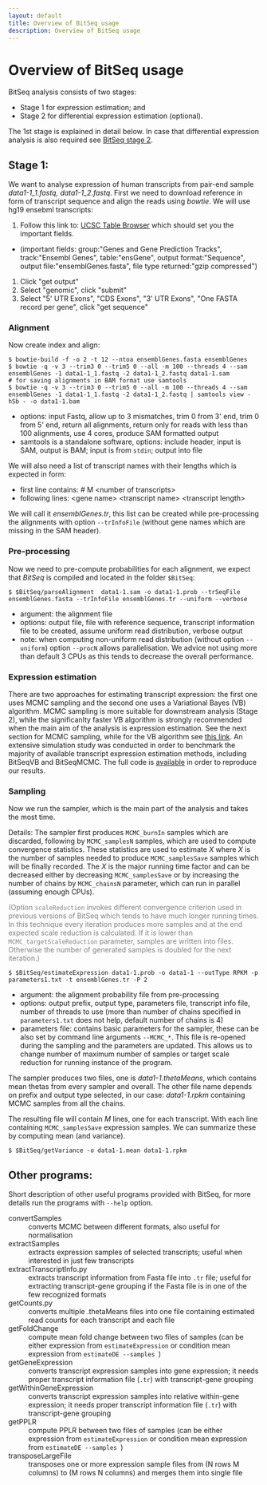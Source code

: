 ```yaml
---
layout: default
title: Overview of BitSeq usage
description: Overview of BitSeq usage
---
```


# Overview of BitSeq usage

BitSeq analysis consists of two stages:

* Stage 1 for expression estimation; and
* Stage 2 for differential expression estimation (optional).

The 1st stage is explained in detail below. In case that differential expression analysis is also required see [BitSeq stage 2](http://bitseq.github.io/howto/stage2). 

## Stage 1:

We want to analyse expression of human transcripts from pair-end sample *data1-1_1.fastq, data1-1_2.fastq*. First we need to download reference in form of transcript sequence and align the reads using _bowtie_. We will use hg19 ensebml transcripts:

1. Follow this link to: [UCSC Table Browser](http://genome.ucsc.edu/cgi-bin/hgTables?hgsid=214391795&clade=mammal&org=0&db=0&hgta_group=genes&hgta_track=ensGene&hgta_table=ensGene&hgta_regionType=genome&position=&hgta_outputType=sequence&hgta_outFileName=ensemblGenes.fasta) which should set you the important fields.
 * (important fields: group:"Genes and Gene Prediction Tracks", track:"Ensembl Genes", table:"ensGene", output format:"Sequence", output file:"ensemblGenes.fasta", file type returned:"gzip compressed")
1. Click "get output"
1. Select "genomic", click "submit"
1. Select "5' UTR Exons", "CDS Exons", "3' UTR Exons", "One FASTA record per gene", click "get sequence"

### Alignment

Now create index and align:

```
$ bowtie-build -f -o 2 -t 12 --ntoa ensemblGenes.fasta ensemblGenes
$ bowtie -q -v 3 --trim3 0 --trim5 0 --all -m 100 --threads 4 --sam ensemblGenes -1 data1-1_1.fastq -2 data1-1_2.fastq data1-1.sam 
# for saving alignments in BAM format use samtools
$ bowtie -q -v 3 --trim3 0 --trim5 0 --all -m 100 --threads 4 --sam ensemblGenes -1 data1-1_1.fastq -2 data1-1_2.fastq | samtools view -hSb - -o data1-1.bam
```

 * options: input Fastq, allow up to 3 mismatches, trim 0 from 3' end, trim 0 from 5' end, return all alignments, return only for reads with less than 100 alignments, use 4 cores, produce SAM formatted output
 * samtools is a standalone software, options: include header, input is SAM, output is BAM; input is from `stdin`; output into file

We will also need a list of transcript names with their lengths which is expected in form:
 
 *  first line contains: # M &lt;number of transcripts&gt;
 *  following lines: &lt;gene name&gt; &lt;transcript name&gt; &lt;transcript length&gt;

We will call it *ensemblGenes.tr*, this list can be created while pre-processing the alignments with option `--trInfoFile` (without gene names which are missing in the SAM header).

### Pre-processing

Now we need to pre-compute probabilities for each alignment, we expect that _BitSeq_ is compiled and located in the folder `$BitSeq`:

```
$ $BitSeq/parseAlignment  data1-1.sam -o data1-1.prob --trSeqFile ensemblGenes.fasta --trInfoFile ensemblGenes.tr --uniform --verbose
```

 * argument: the alignment file
 * options: output file, file with reference sequence, transcript information file to be created, assume uniform read distribution, verbose output
  * note: when computing non-uniform read distribution (without option `--uniform`) option `--procN` allows parallelisation. We advice not using more than default 3 CPUs as this tends to decrease the overall performance.


### Expression estimation

There are two approaches for estimating transcript expression: the first one uses MCMC sampling and the second one uses a Variational Bayes (VB) algorithm. MCMC sampling is more suitable for downstream analysis (Stage 2), while the significanlty faster VB algorithm is strongly recommended when the main aim of the analysis is expression estimation. See the next section for MCMC sampling, while for the VB algorithm see [this  link](http://bitseq.github.io/howto/variationalBayes). An extensive simulation study was conducted in order to benchmark the majority of available transcript expression estimation methods, including BitSeqVB and BitSeqMCMC. The full code is [available](https://github.com/BitSeq/BitSeqVB_benchmarking) in order to reproduce our results.



### Sampling

Now we run the sampler, which is the main part of the analysis and takes the most time.

Details: The sampler first produces `MCMC_burnIn` samples which are discarded, following by `MCMC_samplesN` samples, which are used to compute convergence statistics. These statistics are used to estimate _X_ where _X_ is the number of samples needed to produce `MCMC_samplesSave` samples which will be finally recorded. The _X_ is the major running time factor and can be decreased either by decreasing `MCMC_samplesSave` or by increasing the number of chains by `MCMC_chainsN` parameter, which can run in parallel (assuming enough CPUs).

<font color="grey">(Option `scaleReduction` invokes different convergence criterion used in previous versions of BitSeq which tends to have much longer running times. In this technique every iteration produces more samples and at the end expected scale reduction is calculated. If it is lower than `MCMC_targetScaleReduction` parameter, samples are written into files. Otherwise the number of generated samples is doubled for the next iteration.)</font>


```
$ $BitSeq/estimateExpression data1-1.prob -o data1-1 --outType RPKM -p parameters1.txt -t ensemblGenes.tr -P 2
```

 * argument: the alignment probability file from pre-processing
 * options: output prefix, output type, parameters file, transcript info file, number of threads to use (more than number of chains specified in `parameters1.txt` does not help, default number of chains is 4)
 * parameters file: contains basic parameters for the sampler, these can be also set by command line arguments `--MCMC_*`. This file is re-opened during the sampling and the parameters are updated. This allows us to change number of maximum number of samples or target scale reduction for running instance of the program.

The sampler produces two files, one is *data1-1.thetaMeans*, which contains mean thetas from every sampler and overall. The other file name depends on prefix and output type selected, in our case: *data1-1.rpkm* containing MCMC samples from all the chains.

The resulting file will contain *M* lines, one for each transcript. With each line containing `MCMC_samplesSave` expression samples. We can summarize these by computing mean (and variance).

```
$ $BitSeq/getVariance -o data1-1.mean data1-1.rpkm
```




## Other programs:

Short description of other useful programs provided with BitSeq, for more details run the programs with `--help` option.

<dl>
<dt>convertSamples</dt>
<dd>converts MCMC between different formats, also useful for normalisation</dd>
<dt>extractSamples</dt>
<dd>extracts expression samples of selected transcripts; useful when interested in just few transcripts</dd>
<dt>extractTranscriptInfo.py</dt>
<dd>extracts transcript information from Fasta file into <code>.tr</code> file; useful for extracting transcript-gene grouping if the Fasta file is in one of the few recognized formats</dd>
<dt>getCounts.py</dt>
<dd>converts multiple .thetaMeans files into one file containing estimated read counts for each transcript and each file</dd>
<dt>getFoldChange</dt>
<dd>compute mean fold change between two files of samples (can be either expression from <code>estimateExpression</code> or condition mean expression from <code>estimateDE --samples </code>)</dd>
<dt>getGeneExpression</dt>
<dd>converts transcript expression samples into gene expression; it needs proper transcript information file (<code>.tr</code>) with transcript-gene grouping</dd>
<dt>getWithinGeneExpression</dt>
<dd>converts transcript expression samples into relative within-gene expression; it needs proper transcript information file (<code>.tr</code>) with transcript-gene grouping</dd>
<dt>getPPLR</dt>
<dd>compute PPLR between two files of samples (can be either expression from <code>estimateExpression</code> or condition mean expression from <code>estimateDE --samples </code>)</dd>
<dt>transposeLargeFile</dt>
<dd>transposes one or more expression sample files from (N rows M columns) to (M rows N columns) and merges them into single file</dd>
</dl>
